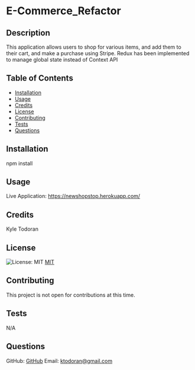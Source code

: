 # E-Commerce_Refactor

  ## Description
  This application allows users to shop for various items, and add them to their cart, and make a purchase using Stripe. Redux has been implemented to manage global state instead of Context API

  ## Table of Contents 
  * [Installation](#installation)
  * [Usage](#usage)
  * [Credits](#credits)
  * [License](#license)
  * [Contributing](#contributing)
  * [Tests](#tests)
  * [Questions](#questions)
    

  ## Installation
  npm install

  ## Usage
  Live Application: https://newshopstop.herokuapp.com/

  ## Credits
  Kyle Todoran
  
  ## License
  ![License: MIT](https://img.shields.io/badge/License-MIT-yellow.svg)
  [MIT](https://opensource.org/licenses/MIT)

  ## Contributing
  This project is not open for contributions at this time.

  ## Tests
  N/A

  ## Questions
  GitHub: [GitHub](https://github.com/ktodoran/E-Commerce_Refactor "ktodoran")
  Email: ktodoran@gmail.com
